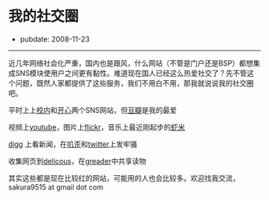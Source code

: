 # 我的社交圈

- pubdate: 2008-11-23

--------------------------


近几年网络社会化严重，国内也是跟风，什么网站（不管是门户还是BSP）都想集成SNS模块使用户之间更有黏性。难道现在国人已经这么热爱社交了？先不管这个问题，既然人家都提供了这些服务，我们不用白不用，那我就说说我的社交圈吧。

平时上上[校内](http://xiaonei.com/profile.do?id=1721845971)和[开心](http://www.kaixin001.com/home/?uid=9221935)两个SNS网站，但[豆瓣](http://www.douban.com/people/popomore/)是我的最爱

视频上[youtube](http://www.youtube.com/user/akira9515)，图片上[flickr](http://www.flickr.com/photos/popomore/)，音乐上最近刚起步的[虾米](http://www.xiami.com/u/6460)

[digg](http://digg.com/users/akira9515) 上看新闻，在[叽歪](http://jiwai.com/popomore/)和[twitter](http://twitter.com/popomore)上发牢骚

收集网页到[delicous](http://delicious.com/akira9515)，在[greader](http://www.google.com/reader/shared/08643116156160070609)中共享读物

其实这些都是现在比较红的网站，可能用的人也会比较多。欢迎找我交流，sakura9515 at gmail dot com
